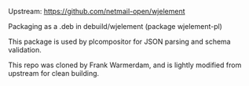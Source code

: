 
Upstream: https://github.com/netmail-open/wjelement

Packaging as a .deb in debuild/wjelement (package wjelement-pl)

This package is used by plcompositor for JSON parsing and schema validation.

This repo was cloned by Frank Warmerdam, and is lightly modified from
upstream for clean building. 

